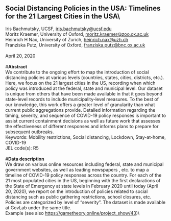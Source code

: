 ## Social Distancing Policies in the USA: Timelines for the 21 Largest Cities in the USA\
Iris Bachmutsky, UCSF, iris.bachmutsky@ucsf.edu\
Moritz Kraemer, University of Oxford, moritz.kraemer@zoo.ox.ac.uk\
Heinrich H Nax, University of Zurich, heinrich.nax@uzh.ch\
Franziska Putz, University of Oxford, franziska.putz@bnc.ox.ac.uk\
\
April 20, 2020\
\
#**Abstract**\
We contribute to the ongoing effort to map the introduction of social distancing policies at various levels (countries, states, cities, districts, etc.). Here, we focus on the 21 largest cities in the US, recording when which policy was introduced at the federal, state and municipal level. Our dataset is unique from others that have been made available in that it goes beyond state-level records to include municipality-level measures. To the best of our knowledge, this work offers a greater level of granularity than what current public aggregations provide. Detailed information regarding the timing, severity, and sequence of COVID-19 policy responses is important to assist current containment decisions as well as future work that assesses the effectiveness of different responses and informs plans to prepare for subsequent outbreaks.\
Keywords: 	Mobility restrictions, Social distancing, Lockdown, Stay-at-home, COVID-19\
JEL code(s):	R5\
\
#**Data description**\
We draw on various online resources including federal, state and municipal government websites, as well as leading newspapers , etc. to map a timeline of COVID-19 policy responses across the country. For each of the 21 most populated cities in the US, beginning with the first declarations of the State of Emergency at state levels in February 2020 until today (April 20, 2020), we report on the introduction of policies related to social distancing such as public gathering restrictions, school closures, etc. Policies are categorized by level of “severity”. The dataset is made available at GovLab under the same title.\
Example (see also https://gametheory.online/project_show/43)\
